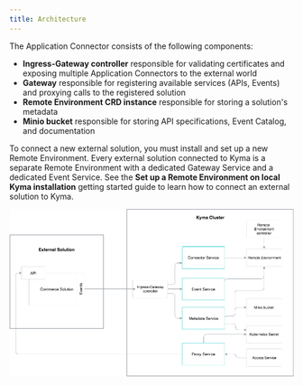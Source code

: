 ```yaml
---
title: Architecture
---
```


The Application Connector consists of the following components:

* **Ingress-Gateway controller** responsible for validating certificates and exposing multiple Application Connectors to the external world
* **Gateway** responsible for registering available services (APIs, Events) and proxying calls to the registered solution
* **Remote Environment CRD instance** responsible for storing a solution's metadata
* **Minio bucket** responsible for storing API specifications, Event Catalog, and documentation

To connect a new external solution, you must install and set up a new Remote Environment. Every external solution connected to Kyma is a separate Remote Environment with a dedicated Gateway Service and a dedicated Event Service. See the **Set up a Remote Environment on local Kyma installation** getting started guide to learn how to connect an external solution to Kyma.

![Architecture Diagram](assets/001-application-connector.png)

